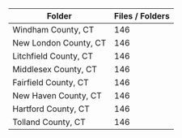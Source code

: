 | Folder                |   Files / Folders |
|-----------------------|-------------------|
| Windham County, CT    |               146 |
| New London County, CT |               146 |
| Litchfield County, CT |               146 |
| Middlesex County, CT  |               146 |
| Fairfield County, CT  |               146 |
| New Haven County, CT  |               146 |
| Hartford County, CT   |               146 |
| Tolland County, CT    |               146 |